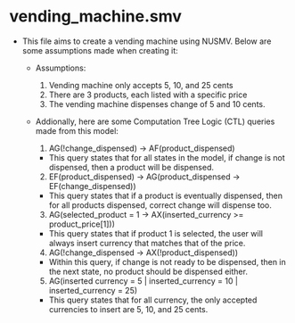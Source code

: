 # vending_machine.smv
* This file aims to create a vending machine using NUSMV. Below are some assumptions made when creating it:
  * Assumptions:
    1.	Vending machine only accepts 5, 10, and 25 cents
    2.	There are 3 products, each listed with a specific price
    3.	The vending machine dispenses change of 5 and 10 cents.
  * Addionally, here are some Computation Tree Logic (CTL) queries made from this model:
    1.	AG(!change_dispensed) -> AF(product_dispensed)
      * This query states that for all states in the model, if change is not dispensed, then a product will be dispensed. 
        
    2.	EF(product_dispensed) -> AG(product_dispensed -> EF(change_dispensed))
      * This query states that if a product is eventually dispensed, then for all products dispensed, correct change will dispense too. 
        
    3.	AG(selected_product = 1 -> AX(inserted_currency >= product_price[1]))
      * This query states that if product 1 is selected, the user will always insert currency that matches that of the price. 
        
    4.	AG(!change_dispensed -> AX(!product_dispensed))
      * Within this query, if change is not ready to be dispensed, then in the next state, no product should be dispensed either. 
        
    5.	AG(inserted currency = 5 | inserted_currency = 10 | inserted_currency = 25)
      * This query states that for all currency, the only accepted currencies to insert are 5, 10, and 25 cents. 

